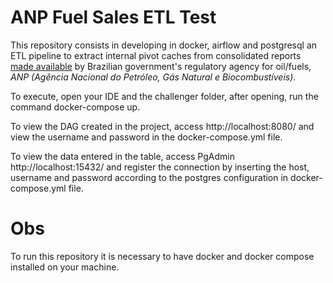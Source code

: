 ANP Fuel Sales ETL Test
=======================

This repository consists in developing in docker, airflow and postgresql an ETL pipeline to extract internal pivot caches from consolidated reports [made available](http://www.anp.gov.br/dados-estatisticos) by Brazilian government's regulatory agency for oil/fuels, *ANP (Agência Nacional do Petróleo, Gás Natural e Biocombustíveis)*.


To execute, open your IDE and the challenger folder, after opening, run the command docker-compose up.

To view the DAG created in the project, access http://localhost:8080/ and view the username and password in the docker-compose.yml file.

To view the data entered in the table, access PgAdmin http://localhost:15432/ and register the connection by inserting the host, username and password according to the postgres configuration in docker-compose.yml file.

# Obs

To run this repository it is necessary to have docker and docker compose installed on your machine.
